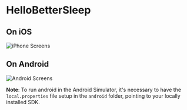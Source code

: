 # HelloBetterSleep

## On iOS

<img alt="iPhone Screens" src="https://i.ibb.co/7Y1WYgx/ios.png" />

## On Android

<img alt="Android Screens" src="https://i.ibb.co/mqLCFp6/android.png" />

**Note**: To run android in the Android Simulator, it's necessary to have the `local.properties` file setup in the `android` folder, pointing to your locally installed SDK.
